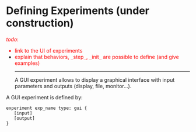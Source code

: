 
# Defining Experiments (under construction)
<font color='red'><i>todo</i>:<br>
<ul><li>link to the UI of experiments<br>
</li><li>explain that behaviors, <code>_</code>step<code>_</code>, <code>_</code>init<code>_</code> are possible to define (and give examples)<br>
</font>
<hr />
A GUI experiment allows to display a graphical interface with input parameters and outputs (display, file, monitor...).</li></ul>

A GUI experiment is defined by:

```
experiment exp_name type: gui {
   [input]
   [output]
}
```